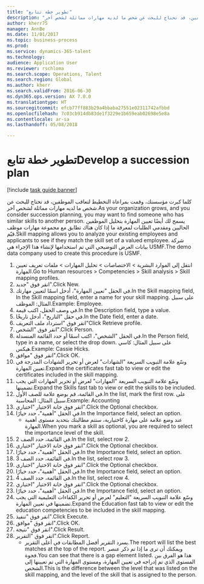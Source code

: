 ```yaml
--- 
title: "تطوير خطة تتابع"
description: "كلما كبرت مؤسستك، وقمت بمراعاة التخطيط لتعاقب الموظفين، قد تحتاج للبحث عن شخص ما لديه مهارات مماثلة لشخص آخر."
author: kherr75
manager: AnnBe
ms.date: 11/01/2017
ms.topic: business-process
ms.prod: 
ms.service: dynamics-365-talent
ms.technology: 
audience: Application User
ms.reviewer: rschloma
ms.search.scope: Operations, Talent
ms.search.region: Global
ms.author: kherr
ms.search.validFrom: 2016-06-30
ms.dyn365.ops.version: AX 7.0.0
ms.translationtype: HT
ms.sourcegitcommit: efcb77ff883b29a4bbaba27551e02311742afbbd
ms.openlocfilehash: 7c03cb914db83de1f3229e1b659eab02698e5e8a
ms.contentlocale: ar-sa
ms.lasthandoff: 05/08/2018

---
```

# <a name="develop-a-succession-plan"></a><span data-ttu-id="c3d06-103">تطوير خطة تتابع</span><span class="sxs-lookup"><span data-stu-id="c3d06-103">Develop a succession plan</span></span>

[!include [task guide banner](../../includes/task-guide-banner.md)]

<span data-ttu-id="c3d06-104">كلما كبرت مؤسستك، وقمت بمراعاة التخطيط لتعاقب الموظفين، قد تحتاج للبحث عن شخص ما لديه مهارات مماثلة لشخص آخر.</span><span class="sxs-lookup"><span data-stu-id="c3d06-104">As your organization grows, and you consider succession planning, you may want to find someone who has similar skills to another person.</span></span>  <span data-ttu-id="c3d06-105">يسمح لك أيضًا تعيين المهارة بتحليل الموظفين الحاليين ومقدمي الطلبات لمعرفة ما إذا كان هناك تطابق مع مجموعة مهارات موظف قيّم.</span><span class="sxs-lookup"><span data-stu-id="c3d06-105">Skill mapping allows you to analyze your existing employees and applicants to see if they match the skill set of a valued employee.</span></span> <span data-ttu-id="c3d06-106">شركة بيانات العرض التوضيحي التي تم استخدامها لإنشاء هذا الإجراء هي USMF.</span><span class="sxs-lookup"><span data-stu-id="c3d06-106">The demo data company used to create this procedure is USMF.</span></span>

1. <span data-ttu-id="c3d06-107">انتقل إلى الموارد البشرية > الاختصاصات > تحليل المهارات > ملفات تعريف تعيين المهارة.</span><span class="sxs-lookup"><span data-stu-id="c3d06-107">Go to Human resources > Competencies > Skill analysis > Skill mapping profiles.</span></span>
2. <span data-ttu-id="c3d06-108">انقر فوق "جديد".</span><span class="sxs-lookup"><span data-stu-id="c3d06-108">Click New.</span></span>
3. <span data-ttu-id="c3d06-109">في الحقل "تعيين المهارة"، أدخل اسمًا لتعيين مهارتك.</span><span class="sxs-lookup"><span data-stu-id="c3d06-109">In the Skill mapping field, In the Skill mapping field, enter a name for your skill mapping.</span></span>  <span data-ttu-id="c3d06-110">على سبيل المثال: الموظف.</span><span class="sxs-lookup"><span data-stu-id="c3d06-110">Example: Employee.</span></span>
4. <span data-ttu-id="c3d06-111">في وصف الحقل، اكتب قيمة.</span><span class="sxs-lookup"><span data-stu-id="c3d06-111">In the Description field, type a value.</span></span>
5. <span data-ttu-id="c3d06-112">في حقل "التاريخ"، أدخل تاريخًا.</span><span class="sxs-lookup"><span data-stu-id="c3d06-112">In the Date field, enter a date.</span></span>
6. <span data-ttu-id="c3d06-113">انقر فوق "استرداد ملف التعريف"</span><span class="sxs-lookup"><span data-stu-id="c3d06-113">Click Retrieve profile.</span></span>
7. <span data-ttu-id="c3d06-114">انقر فوق "الشخص‬".</span><span class="sxs-lookup"><span data-stu-id="c3d06-114">Click Person.</span></span>
8. <span data-ttu-id="c3d06-115">في الحقل "الشخص"، اكتب اسمًا أو حدد القائمة المنسدلة.</span><span class="sxs-lookup"><span data-stu-id="c3d06-115">In the Person field, type in a name, or select the drop down.</span></span>  <span data-ttu-id="c3d06-116">على سبيل المثال: كاسي هيكس.</span><span class="sxs-lookup"><span data-stu-id="c3d06-116">Example: Cassie Hicks.</span></span>
9. <span data-ttu-id="c3d06-117">انقر فوق "موافق".</span><span class="sxs-lookup"><span data-stu-id="c3d06-117">Click OK.</span></span>
10. <span data-ttu-id="c3d06-118">وسّع علامة التبويب السريعة "الشهادات" لعرض أو تحرير الشهادات المدرجة في تعيين المهارة.</span><span class="sxs-lookup"><span data-stu-id="c3d06-118">Expand the certificates fast tab to view or edit the certificates included in the skill mapping.</span></span>
11. <span data-ttu-id="c3d06-119">وسّع علامة التبويب السريعة "المهارات" لعرض أو تحرير المهارات التي يجب تضمينها.</span><span class="sxs-lookup"><span data-stu-id="c3d06-119">Expand the Skills fast tab to view or edit the skills to be included.</span></span>
12. <span data-ttu-id="c3d06-120">في القائمة، قم بوضع علامة للصف الأول.</span><span class="sxs-lookup"><span data-stu-id="c3d06-120">In the list, mark the first row.</span></span>  <span data-ttu-id="c3d06-121">على سبيل المثال: المحاسبة.</span><span class="sxs-lookup"><span data-stu-id="c3d06-121">Example:  Accounting</span></span>
13. <span data-ttu-id="c3d06-122">انقر فوق خانة الاختيار "اختياري".</span><span class="sxs-lookup"><span data-stu-id="c3d06-122">Click the Optional checkbox.</span></span>
14. <span data-ttu-id="c3d06-123">في الحقل "أهمية‬"، حدد خيارًا.</span><span class="sxs-lookup"><span data-stu-id="c3d06-123">In the Importance field, select an option.</span></span>
    * <span data-ttu-id="c3d06-124">عند وضع علامة على مهارة كاختيارية، ستتم مطالبتك بتحديد مستوى أهمية المهارة.</span><span class="sxs-lookup"><span data-stu-id="c3d06-124">When you mark a skill as optional, you are required to select the importance level of the skill.</span></span>  
15. <span data-ttu-id="c3d06-125">في القائمة، حدد الصف 2.</span><span class="sxs-lookup"><span data-stu-id="c3d06-125">In the list, select row 2.</span></span>
16. <span data-ttu-id="c3d06-126">انقر فوق خانة الاختيار "اختياري".</span><span class="sxs-lookup"><span data-stu-id="c3d06-126">Click the Optional checkbox.</span></span>
17. <span data-ttu-id="c3d06-127">في الحقل "أهمية‬"، حدد خيارًا.</span><span class="sxs-lookup"><span data-stu-id="c3d06-127">In the Importance field, select an option.</span></span>
18. <span data-ttu-id="c3d06-128">في القائمة، حدد الصف 3.</span><span class="sxs-lookup"><span data-stu-id="c3d06-128">In the list, select row 3.</span></span>
19. <span data-ttu-id="c3d06-129">انقر فوق خانة الاختيار "اختياري".</span><span class="sxs-lookup"><span data-stu-id="c3d06-129">Click the Optional checkbox.</span></span>
20. <span data-ttu-id="c3d06-130">في الحقل "أهمية‬"، حدد خيارًا.</span><span class="sxs-lookup"><span data-stu-id="c3d06-130">In the Importance field, select an option.</span></span>
21. <span data-ttu-id="c3d06-131">في القائمة، حدد الصف 4.</span><span class="sxs-lookup"><span data-stu-id="c3d06-131">In the list, select row 4.</span></span>
22. <span data-ttu-id="c3d06-132">انقر فوق خانة الاختيار "اختياري".</span><span class="sxs-lookup"><span data-stu-id="c3d06-132">Click the Optional checkbox.</span></span>
23. <span data-ttu-id="c3d06-133">في الحقل "أهمية‬"، حدد خيارًا.</span><span class="sxs-lookup"><span data-stu-id="c3d06-133">In the Importance field, select an option.</span></span>
24. <span data-ttu-id="c3d06-134">وسّع علامة التبويب السريعة "التعليم" لعرض أو تحرير الكفاءات التعليمية التي يجب تضمينها في تعيين المهارة.</span><span class="sxs-lookup"><span data-stu-id="c3d06-134">Expand the Education fast tab to view or edit the education competencies to be included in the skill mapping.</span></span>
25. <span data-ttu-id="c3d06-135">انقر فوق "تنفيذ".</span><span class="sxs-lookup"><span data-stu-id="c3d06-135">Click Execute.</span></span>
26. <span data-ttu-id="c3d06-136">انقر فوق "موافق".</span><span class="sxs-lookup"><span data-stu-id="c3d06-136">Click OK.</span></span>
27. <span data-ttu-id="c3d06-137">انقر فوق "نتيجة".</span><span class="sxs-lookup"><span data-stu-id="c3d06-137">Click Result.</span></span>
28. <span data-ttu-id="c3d06-138">انقر فوق "التقرير".</span><span class="sxs-lookup"><span data-stu-id="c3d06-138">Click Report.</span></span>
    * <span data-ttu-id="c3d06-139">يسرد التقرير أفضل المطابقات في أعلى التقرير.</span><span class="sxs-lookup"><span data-stu-id="c3d06-139">The report will list the best matches at the top of the report.</span></span>  <span data-ttu-id="c3d06-140">ويمكنك أن ترى ما إذا تم ذكر عنصر فجوة.</span><span class="sxs-lookup"><span data-stu-id="c3d06-140">You can see that there is a gap element listed.</span></span>  <span data-ttu-id="c3d06-141">هذا هو الفرق بين المستوى الذي تم إدراجه في تعيين المهارة، ومستوى المهارة التي تم تعيينها إلى الشخص.</span><span class="sxs-lookup"><span data-stu-id="c3d06-141">This is the difference between the level that was listed on the skill mapping, and the level of the skill that is assigned to the person.</span></span>  


